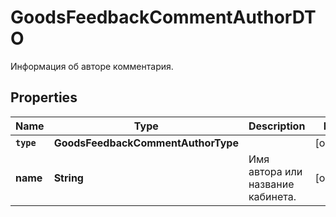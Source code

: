 

# GoodsFeedbackCommentAuthorDTO

Информация об авторе комментария.

## Properties

Name | Type | Description | Notes
------------ | ------------- | ------------- | -------------
**`type`** | **GoodsFeedbackCommentAuthorType** |  |  [optional]
**name** | **String** | Имя автора или название кабинета. |  [optional]



